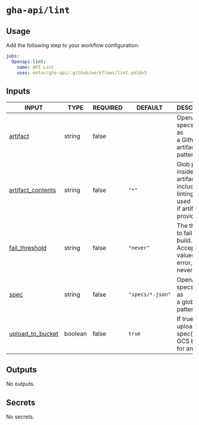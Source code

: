# `gha-api/lint`

## Usage

Add the following step to your workflow configuration:

```yml
jobs:
  Openapi-lint:
    name: API Lint
    uses: entur/gha-api/.github/workflows/lint.yml@v3
```

## Inputs

<!-- AUTO-DOC-INPUT:START - Do not remove or modify this section -->

|                                        INPUT                                        |  TYPE   | REQUIRED |     DEFAULT      |                                           DESCRIPTION                                            |
|-------------------------------------------------------------------------------------|---------|----------|------------------|--------------------------------------------------------------------------------------------------|
|              <a name="input_artifact"></a>[artifact](#input_artifact)               | string  |  false   |                  |                  OpenAPI specs to lint, as <br>a Github artifact glob pattern.                   |
| <a name="input_artifact_contents"></a>[artifact_contents](#input_artifact_contents) | string  |  false   |      `"*"`       | Glob pattern inside artifacts to <br>include in linting, only used <br>if artifact is provided.  |
|     <a name="input_fail_threshold"></a>[fail_threshold](#input_fail_threshold)      | string  |  false   |    `"never"`     |          The threshold to fail the <br>build. Accepted values: warn, error, <br>never            |
|                    <a name="input_spec"></a>[spec](#input_spec)                     | string  |  false   | `"specs/*.json"` |                          OpenAPI specs to lint, as <br>a glob pattern.                           |
|  <a name="input_upload_to_bucket"></a>[upload_to_bucket](#input_upload_to_bucket)   | boolean |  false   |      `true`      |             If true, will upload the <br>spec(s) to a GCS bucket <br>for analytics.              |

<!-- AUTO-DOC-INPUT:END -->

## Outputs

<!-- AUTO-DOC-OUTPUT:START - Do not remove or modify this section -->
No outputs.
<!-- AUTO-DOC-OUTPUT:END -->

## Secrets

<!-- AUTO-DOC-SECRETS:START - Do not remove or modify this section -->
No secrets.
<!-- AUTO-DOC-SECRETS:END -->
